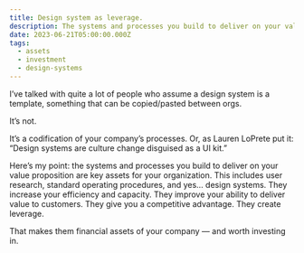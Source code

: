 ```yaml
---
title: Design system as leverage.
description: The systems and processes you build to deliver on your value proposition are key assets for your organization.
date: 2023-06-21T05:00:00.000Z
tags:
  - assets
  - investment
  - design-systems
---
```

I’ve talked with quite a lot of people who assume a design system is a template, something that can be copied/pasted between orgs. 

It’s not. 

It’s a codification of your company’s processes. Or, as Lauren LoPrete put it: “Design systems are culture change disguised as a UI kit.”

Here’s my point: the systems and processes you build to deliver on your value proposition are key assets for your organization. This includes user research, standard operating procedures, and yes… design systems. They increase your efficiency and capacity. They improve your ability to deliver value to customers. They give you a competitive advantage. They create leverage. 

That makes them financial assets of your company — and worth investing in.